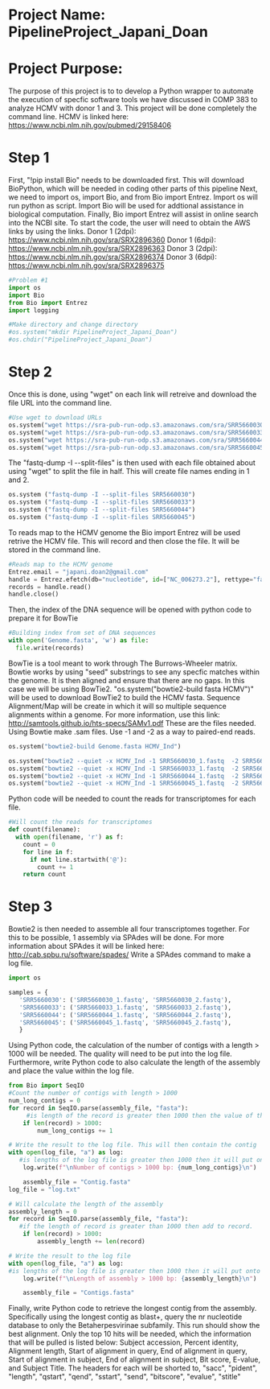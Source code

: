 # Project Name: PipelineProject_Japani_Doan
# Project Purpose:
   The purpose of this project is to to develop a Python wrapper to automate the execution of specfic software tools we have discussed in COMP 383 to analyze HCMV with donor 1 and 3. This project will be done completely the command line.
   HCMV is linked here: https://www.ncbi.nlm.nih.gov/pubmed/29158406
# Step 1
   First, "!pip install Bio" needs to be downloaded first. This will download BioPython, which will be needed in coding other parts of this pipeline 
   Next, we need to import os, import Bio, and from Bio import Entrez. Import os will run python as script. Import Bio will be used for addtional assistance in  biological computation. Finally, Bio import Entrez will assist in online search into the NCBI site.
   To start the code, the user will need to obtain the AWS links by using the links.
Donor 1 (2dpi): https://www.ncbi.nlm.nih.gov/sra/SRX2896360
Donor 1 (6dpi): https://www.ncbi.nlm.nih.gov/sra/SRX2896363 
Donor 3 (2dpi): https://www.ncbi.nlm.nih.gov/sra/SRX2896374 
Donor 3 (6dpi): https://www.ncbi.nlm.nih.gov/sra/SRX2896375
```Python
#Problem #1
import os 
import Bio 
from Bio import Entrez
import logging

#Make directory and change directory
#os.system("mkdir PipelineProject_Japani_Doan")
#os.chdir("PipelineProject_Japani_Doan")
```

# Step 2 
   Once this is done, using "wget" on each link will retreive and download the file URL into the command line.
```Python
#Use wget to download URLs
os.system("wget https://sra-pub-run-odp.s3.amazonaws.com/sra/SRR5660030/SRR5660030")
os.system("wget https://sra-pub-run-odp.s3.amazonaws.com/sra/SRR5660033/SRR5660033")
os.system("wget https://sra-pub-run-odp.s3.amazonaws.com/sra/SRR5660044/SRR5660044")
os.system("wget https://sra-pub-run-odp.s3.amazonaws.com/sra/SRR5660045/SRR5660045")
```

The "fastq-dump -I --split-files" is then used with each file obtained about using "wget" to split the file in half. This will create file names ending in 1 and 2.
```Python
os.system ("fastq-dump -I --split-files SRR5660030")
os.system ("fastq-dump -I --split-files SRR5660033")
os.system ("fastq-dump -I --split-files SRR5660044")
os.system ("fastq-dump -I --split-files SRR5660045")
```

To reads map to the HCMV genome the Bio import Entrez will be used retrive the HCMV file. This will record and then close the file. It will be stored in the command line.
```Python
#Reads map to the HCMV genome
Entrez.email = "japani.doan2@gmail.com"
handle = Entrez.efetch(db="nucleotide", id=["NC_006273.2"], rettype="fasta")
records = handle.read() 
handle.close()
```
Then, the index of the DNA sequence will be opened with python code to prepare it for BowTie 
```Python
#Building index from set of DNA sequences
with open('Genome.fasta', 'w') as file:
  file.write(records)
```

   BowTie is a tool meant to work through The Burrows-Wheeler matrix. Bowtie works by using "seed" substrings to see any specfic matches within the genome. It is then aligned and ensure that there are no gaps. In this case we will be using BowTie2. "os.system("bowtie2-build fasta HCMV")" will be used to download BowTie2 to build the HCMV fasta. 
  Sequence Alignment/Map will be create in which it will so multiple sequence alignments within a genome. For more information, use this link:  http://samtools.github.io/hts-specs/SAMv1.pdf
 These are the files needed. Using Bowtie make .sam files. Use -1 and -2 as a way to paired-end reads.
```Python
os.system("bowtie2-build Genome.fasta HCMV_Ind")

os.system("bowtie2 --quiet -x HCMV_Ind -1 SRR5660030_1.fastq  -2 SRR5660030_2.fastq -S 30Genomemap.sam")
os.system("bowtie2 --quiet -x HCMV_Ind -1 SRR5660033_1.fastq  -2 SRR5660033_2.fastq -S 33Genomemap.sam")
os.system("bowtie2 --quiet -x HCMV_Ind -1 SRR5660044_1.fastq  -2 SRR5660044_2.fastq -S 44Genomemap.sam")
os.system("bowtie2 --quiet -x HCMV_Ind -1 SRR5660045_1.fastq  -2 SRR5660045_2.fastq -S 45Genomemap.sam")
```
Python code will be needed to count the reads for transcriptomes for each file. 
```Python
#Will count the reads for transcriptomes
def count(filename):
  with open(filename, 'r') as f:
    count = 0
    for line in f:
      if not line.startwith('@'):
        count += 1
    return count
 ``` 
 # Step 3
 Bowtie2 is then needed to assemble all four transcriptomes together. For this to be possible, 1 assembly via SPAdes will be done. For more information about SPAdes it will be linked here: http://cab.spbu.ru/software/spades/
 Write a SPAdes command to make a log file. 
 ```Python 
 import os

samples = {
    'SRR5660030': ('SRR5660030_1.fastq', 'SRR5660030_2.fastq'),
    'SRR5660033': ('SRR5660033_1.fastq', 'SRR5660033_2.fastq'),
    'SRR5660044': ('SRR5660044_1.fastq', 'SRR5660044_2.fastq'),
    'SRR5660045': ('SRR5660045_1.fastq', 'SRR5660045_2.fastq'), 
    }
```

Using Python code, the calculation of the number of contigs with a length > 1000 will be needed. The quality will need to be put into the log file. Furthermore, write Python code to also calculate the length of the assembly and place the value within the log file. 
```Python
from Bio import SeqIO
#Count the number of contigs with length > 1000
num_long_contigs = 0
for record in SeqIO.parse(assembly_file, "fasta"):
     #is length of the record is greater then 1000 then the value of the num long contig will add 1 
    if len(record) > 1000:
        num_long_contigs += 1

# Write the result to the log file. This will then contain the contig 
with open(log_file, "a") as log:
   #is lengths of the log file is greater then 1000 then it will put onto new line 
    log.write(f"\nNumber of contigs > 1000 bp: {num_long_contigs}\n")

    assembly_file = "Contig.fasta"
log_file = "log.txt"

# Will calculate the length of the assembly
assembly_length = 0
for record in SeqIO.parse(assembly_file, "fasta"):
   #if the length of record is greater than 1000 then add to record.
    if len(record) > 1000:
        assembly_length += len(record)

# Write the result to the log file
with open(log_file, "a") as log:
#is lengths of the log file is greater then 1000 then it will put onto new line 
    log.write(f"\nLength of assembly > 1000 bp: {assembly_length}\n")

    assembly_file = "Contigs.fasta"
```
 Finally, write Python code to retrieve the longest contig from the assembly. Specifically using the longest contig as blast+, query the nr nucleotide database to only the Betaherpesvirinae subfamily. This run should show the best alignment. Only the top 10 hits will be needed, which the information that will be pulled is listed below: 
Subject accession, Percent identity, Alignment length, Start of alignment in query, End of alignment in query, Start of alignment in subject, End of alignment in subject, Bit score, E-value, and Subject Title.
 The headers for each will be shorted to, "sacc", "pident", "length", "qstart", "qend", "sstart", "send", "bitscore", "evalue", "stitle"
